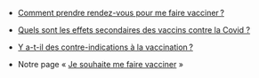 - [Comment prendre rendez-vous pour me faire vacciner ?](/je-veux-me-faire-vacciner.html#comment-prendre-rendez-vous-pour-me-faire-vacciner)

- [Quels sont les effets secondaires des vaccins contre la Covid ?](/je-veux-me-faire-vacciner.html#quels-sont-les-effets-secondaires-des-vaccins-contre-la-covid)

- [Y a-t-il des contre-indications à la vaccination ?](/je-veux-me-faire-vacciner.html#y-a-t-il-des-contre-indications-a-la-vaccination)

- Notre page « [Je souhaite me faire vacciner](/je-veux-me-faire-vacciner.html) »
